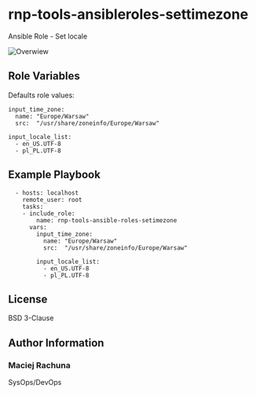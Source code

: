 rnp-tools-ansibleroles-settimezone
=========

Ansible Role - Set locale

![Overwiew](https://gitlab.com/rachuna-net.pl/tools/ansibleroles/rnp-tools-ansibleroles-settimezone/-/raw/develop/docs/settimezone.png)

Role Variables
--------------

Defaults role values:
```
input_time_zone:
  name: "Europe/Warsaw"
  src:  "/usr/share/zoneinfo/Europe/Warsaw"

input_locale_list:
  - en_US.UTF-8
  - pl_PL.UTF-8
```

Example Playbook
----------------

```
  - hosts: localhost
    remote_user: root
    tasks:
    - include_role:
        name: rnp-tools-ansible-roles-setimezone
      vars:
        input_time_zone:
          name: "Europe/Warsaw"
          src:  "/usr/share/zoneinfo/Europe/Warsaw"

        input_locale_list:
          - en_US.UTF-8
          - pl_PL.UTF-8
```

License
-------

BSD 3-Clause

Author Information
------------------

### Maciej Rachuna
SysOps/DevOps